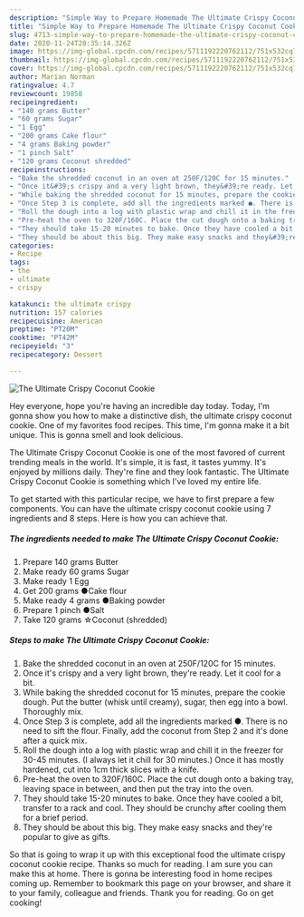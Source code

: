 ```yaml
---
description: "Simple Way to Prepare Homemade The Ultimate Crispy Coconut Cookie"
title: "Simple Way to Prepare Homemade The Ultimate Crispy Coconut Cookie"
slug: 4713-simple-way-to-prepare-homemade-the-ultimate-crispy-coconut-cookie
date: 2020-11-24T20:35:14.326Z
image: https://img-global.cpcdn.com/recipes/5711192220762112/751x532cq70/the-ultimate-crispy-coconut-cookie-recipe-main-photo.jpg
thumbnail: https://img-global.cpcdn.com/recipes/5711192220762112/751x532cq70/the-ultimate-crispy-coconut-cookie-recipe-main-photo.jpg
cover: https://img-global.cpcdn.com/recipes/5711192220762112/751x532cq70/the-ultimate-crispy-coconut-cookie-recipe-main-photo.jpg
author: Marian Norman
ratingvalue: 4.7
reviewcount: 19858
recipeingredient:
- "140 grams Butter"
- "60 grams Sugar"
- "1 Egg"
- "200 grams Cake flour"
- "4 grams Baking powder"
- "1 pinch Salt"
- "120 grams Coconut shredded"
recipeinstructions:
- "Bake the shredded coconut in an oven at 250F/120C for 15 minutes."
- "Once it&#39;s crispy and a very light brown, they&#39;re ready. Let it cool for a bit."
- "While baking the shredded coconut for 15 minutes, prepare the cookie dough. Put the butter (whisk until creamy), sugar, then egg into a bowl. Thoroughly mix."
- "Once Step 3 is complete, add all the ingredients marked ●. There is no need to sift the flour. Finally, add the coconut from Step 2 and it&#39;s done after a quick mix."
- "Roll the dough into a log with plastic wrap and chill it in the freezer for 30-45 minutes. (I always let it chill for 30 minutes.) Once it has mostly hardened, cut into 1cm thick slices with a knife."
- "Pre-heat the oven to 320F/160C. Place the cut dough onto a baking tray, leaving space in between, and then put the tray into the oven."
- "They should take 15-20 minutes to bake. Once they have cooled a bit, transfer to a rack and cool. They should be crunchy after cooling them for a brief period."
- "They should be about this big. They make easy snacks and they&#39;re popular to give as gifts."
categories:
- Recipe
tags:
- the
- ultimate
- crispy

katakunci: the ultimate crispy 
nutrition: 157 calories
recipecuisine: American
preptime: "PT20M"
cooktime: "PT42M"
recipeyield: "3"
recipecategory: Dessert

---
```



![The Ultimate Crispy Coconut Cookie](https://img-global.cpcdn.com/recipes/5711192220762112/751x532cq70/the-ultimate-crispy-coconut-cookie-recipe-main-photo.jpg)

Hey everyone, hope you're having an incredible day today. Today, I'm gonna show you how to make a distinctive dish, the ultimate crispy coconut cookie. One of my favorites food recipes. This time, I'm gonna make it a bit unique. This is gonna smell and look delicious.

The Ultimate Crispy Coconut Cookie is one of the most favored of current trending meals in the world. It's simple, it is fast, it tastes yummy. It's enjoyed by millions daily. They're fine and they look fantastic. The Ultimate Crispy Coconut Cookie is something which I've loved my entire life.




To get started with this particular recipe, we have to first prepare a few components. You can have the ultimate crispy coconut cookie using 7 ingredients and 8 steps. Here is how you can achieve that.

<!--inarticleads1-->

##### The ingredients needed to make The Ultimate Crispy Coconut Cookie:

1. Prepare 140 grams Butter
1. Make ready 60 grams Sugar
1. Make ready 1 Egg
1. Get 200 grams ●Cake flour
1. Make ready 4 grams ●Baking powder
1. Prepare 1 pinch ●Salt
1. Take 120 grams ☆Coconut (shredded)




<!--inarticleads2-->

##### Steps to make The Ultimate Crispy Coconut Cookie:

1. Bake the shredded coconut in an oven at 250F/120C for 15 minutes.
1. Once it&#39;s crispy and a very light brown, they&#39;re ready. Let it cool for a bit.
1. While baking the shredded coconut for 15 minutes, prepare the cookie dough. Put the butter (whisk until creamy), sugar, then egg into a bowl. Thoroughly mix.
1. Once Step 3 is complete, add all the ingredients marked ●. There is no need to sift the flour. Finally, add the coconut from Step 2 and it&#39;s done after a quick mix.
1. Roll the dough into a log with plastic wrap and chill it in the freezer for 30-45 minutes. (I always let it chill for 30 minutes.) Once it has mostly hardened, cut into 1cm thick slices with a knife.
1. Pre-heat the oven to 320F/160C. Place the cut dough onto a baking tray, leaving space in between, and then put the tray into the oven.
1. They should take 15-20 minutes to bake. Once they have cooled a bit, transfer to a rack and cool. They should be crunchy after cooling them for a brief period.
1. They should be about this big. They make easy snacks and they&#39;re popular to give as gifts.




So that is going to wrap it up with this exceptional food the ultimate crispy coconut cookie recipe. Thanks so much for reading. I am sure you can make this at home. There is gonna be interesting food in home recipes coming up. Remember to bookmark this page on your browser, and share it to your family, colleague and friends. Thank you for reading. Go on get cooking!
